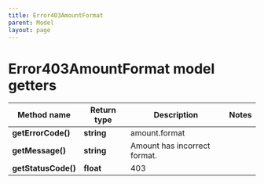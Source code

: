 ```yaml
---
title: Error403AmountFormat
parent: Model
layout: page
---
```


# Error403AmountFormat model getters

Method name | Return type | Description | Notes
------------ | ------------- | ------------- | -------------
**getErrorCode()** | **string** | amount.format |
**getMessage()** | **string** | Amount has incorrect format. |
**getStatusCode()** | **float** | 403 |

